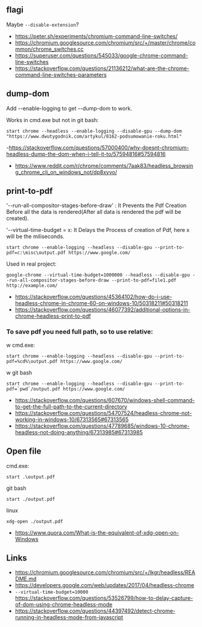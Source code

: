 ## flagi

Maybe `--disable-extension`?

- https://peter.sh/experiments/chromium-command-line-switches/
- https://chromium.googlesource.com/chromium/src/+/master/chrome/common/chrome_switches.cc
- https://superuser.com/questions/545033/google-chrome-command-line-switches
- https://stackoverflow.com/questions/21136212/what-are-the-chrome-command-line-switches-parameters

## dump-dom

Add --enable-logging to get --dump-dom to work.

Works in cmd.exe but not in git bash:

```
start chrome --headless --enable-logging --disable-gpu --dump-dom "https://www.dwutygodnik.com/artykul/8162-podsumowanie-roku.html"
```

-https://stackoverflow.com/questions/57000400/why-doesnt-chromium-headless-dump-the-dom-when-i-tell-it-to/57594816#57594816

- https://www.reddit.com/r/chrome/comments/7aak83/headless_browsing_chrome_cli_on_windows_not/dp8xyvo/

## print-to-pdf

'--run-all-compositor-stages-before-draw' : It Prevents the Pdf Creation Before all the data is rendered(After all data is rendered the pdf will be created).

'--virtual-time-budget = x: It Delays the Process of creation of Pdf, here x will be the miliseconds.

```
start chrome --enable-logging --headless --disable-gpu --print-to-pdf=c:\misc\output.pdf https://www.google.com/
```

Used in real project:

```
google-chrome --virtual-time-budget=1000000 --headless --disable-gpu --run-all-compositor-stages-before-draw --print-to-pdf=file1.pdf http://example.com/
```

- https://stackoverflow.com/questions/45364102/how-do-i-use-headless-chrome-in-chrome-60-on-windows-10/50318211#50318211
- https://stackoverflow.com/questions/46077392/additional-options-in-chrome-headless-print-to-pdf

### To save pdf you need full path, so to use relative:

w cmd.exe:

```
start chrome --enable-logging --headless --disable-gpu --print-to-pdf=%cd%\output.pdf https://www.google.com/
```

w git bash

```
start chrome --enable-logging --headless --disable-gpu --print-to-pdf=`pwd`/output.pdf https://www.google.com/
```

- https://stackoverflow.com/questions/607670/windows-shell-command-to-get-the-full-path-to-the-current-directory
- https://stackoverflow.com/questions/54707524/headless-chrome-not-working-in-windows-10/67313565#67313565
- https://stackoverflow.com/questions/47789685/windows-10-chrome-headless-not-doing-anything/67313985#67313985

## Open file

cmd.exe:

`start .\output.pdf`

git bash

`start ./output.pdf`

linux

`xdg-open ./output.pdf`

- https://www.quora.com/What-is-the-equivalent-of-xdg-open-on-Windows

## Links

- https://chromium.googlesource.com/chromium/src/+/lkgr/headless/README.md
- https://developers.google.com/web/updates/2017/04/headless-chrome
- `--virtual-time-budget=10000` https://stackoverflow.com/questions/53526799/how-to-delay-capture-of-dom-using-chrome-headless-mode
- https://stackoverflow.com/questions/44397492/detect-chrome-running-in-headless-mode-from-javascript
